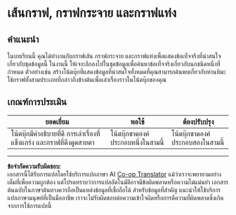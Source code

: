 <!--
CO_OP_TRANSLATOR_METADATA:
{
  "original_hash": "ad163c4fda72c8278280b61cad317ff4",
  "translation_date": "2025-08-26T23:19:19+00:00",
  "source_file": "3-Data-Visualization/09-visualization-quantities/assignment.md",
  "language_code": "th"
}
-->
# เส้นกราฟ, กราฟกระจาย และกราฟแท่ง

## คำแนะนำ

ในบทเรียนนี้ คุณได้ทำงานกับกราฟเส้น กราฟกระจาย และกราฟแท่งเพื่อแสดงข้อเท็จจริงที่น่าสนใจเกี่ยวกับชุดข้อมูลนี้ ในงานนี้ ให้เจาะลึกลงไปในชุดข้อมูลเพื่อค้นหาข้อเท็จจริงเกี่ยวกับนกชนิดหนึ่งที่กำหนด ตัวอย่างเช่น สร้างโน้ตบุ๊กที่แสดงข้อมูลที่น่าสนใจทั้งหมดที่คุณสามารถค้นพบเกี่ยวกับห่านหิมะ ใช้กราฟทั้งสามประเภทที่กล่าวถึงข้างต้นเพื่อเล่าเรื่องราวในโน้ตบุ๊กของคุณ

## เกณฑ์การประเมิน

ยอดเยี่ยม | พอใช้ | ต้องปรับปรุง
--- | --- | -- |
โน้ตบุ๊กมีคำอธิบายที่ดี การเล่าเรื่องที่แข็งแกร่ง และกราฟที่ดึงดูดสายตา | โน้ตบุ๊กขาดองค์ประกอบหนึ่งในสามนี้ | โน้ตบุ๊กขาดองค์ประกอบสองในสามนี้

---

**ข้อจำกัดความรับผิดชอบ**:  
เอกสารนี้ได้รับการแปลโดยใช้บริการแปลภาษา AI [Co-op Translator](https://github.com/Azure/co-op-translator) แม้ว่าเราจะพยายามอย่างเต็มที่เพื่อความถูกต้อง แต่โปรดทราบว่าการแปลอัตโนมัติอาจมีข้อผิดพลาดหรือความไม่แม่นยำ เอกสารต้นฉบับในภาษาต้นทางควรถือเป็นแหล่งข้อมูลที่เชื่อถือได้ สำหรับข้อมูลที่สำคัญ แนะนำให้ใช้บริการแปลภาษามนุษย์ที่เป็นมืออาชีพ เราจะไม่รับผิดชอบต่อความเข้าใจผิดหรือการตีความที่ผิดพลาดซึ่งเกิดจากการใช้การแปลนี้